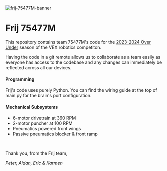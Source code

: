 ![frij-75477M-banner](https://github.com/peterdev22/vrc-over-under/assets/95014170/cdd0f52d-31db-4441-8958-1f1a1ae631fa)

# Frij 75477M
This repository contains team 75477M's code for the [2023-2024 Over Under](https://www.youtube.com/watch?v=dvDqEI7qO34) season of the VEX robotics competiton.

Having the code in a git remote allows us to collaborate as a team easily as everyone has access to the codebase and any changes can immediately be reflected across all our devices. 

#### Programming
Frij's code uses purely Python. You can find the wiring guide at the top of main.py for the brain's port configuration.

#### Mechanical Subsystems
- 6-motor drivetrain at 360 RPM
- 2-motor puncher at 100 RPM
- Pneumatics powered front wings
- Passive pneumatics blocker & front ramp


<br>

Thank you, from the Frij team,

*Peter, Aidan, Eric & Karmen*
